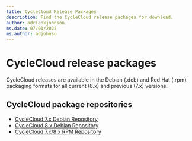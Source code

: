 ```yaml
---
title: CycleCloud Release Packages
description: Find the CycleCloud release packages for download.
author: adriankjohnson
ms.date: 07/01/2025
ms.author: adjohnso
---
```


# CycleCloud release packages

CycleCloud releases are available in the Debian (.deb) and Red Hat (.rpm) packaging formats for all current (8.x) and previous (7.x) versions.

## CycleCloud package repositories

* [CycleCloud 7.x Debian Repository](https://packages.microsoft.com/repos/cyclecloud/pool/main/c/cyclecloud/)
* [CycleCloud 8.x Debian Repository](https://packages.microsoft.com/repos/cyclecloud/pool/main/c/cyclecloud8/)
* [CycleCloud 7.x/8.x RPM Repository](https://packages.microsoft.com/yumrepos/cyclecloud/)
